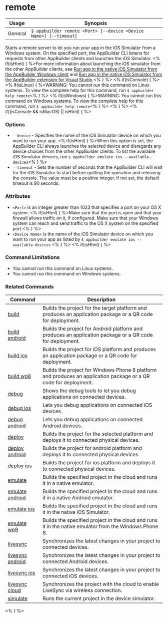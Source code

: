 remote
==========

Usage | Synopsis
------|-------
General | `$ appbuilder remote <Port> [--device <Device Name>] [--timeout]`

Starts a remote server to let you run your app in the iOS Simulator from a Windows system. On the specified port, the AppBuilder CLI listens for requests from other AppBuilder clients and launches the iOS Simulator. <% if(isHtml) { %>For more information about launching the iOS simulator from the other AppBuilder clients, see [Run app in the native iOS Simulator from the AppBuilder Windows client](http://docs.telerik.com/platform/appbuilder/testing-your-app/running-in-emulators/ios-emulator#run-app-in-the-native-ios-simulator-from-the-appbuilder-windows-client) and [Run app in the native iOS Simulator from the AppBuilder extension for Visual Studio](http://docs.telerik.com/platform/appbuilder/testing-your-app/running-in-emulators/ios-emulator#run-app-in-the-native-ios-simulator-from-the-appbuilder-extension-for-visual-studio).<% } %>
<% if(isConsole) { %>
<% if(isLinux) { %>WARNING: You cannot run this command on Linux systems. To view the complete help for this command, run `$ appbuilder help remote`<% } %>
<% if(isWindows) { %>WARNING: You cannot run this command on Windows systems. To view the complete help for this command, run `$ appbuilder help remote`<% } %>
<% } %>
<% if((isConsole && isMacOS) || isHtml) { %>
### Options
* `--device` - Specifies the name of the iOS Simulator device on which you want to run your app. <% if(isHtml) { %>When this option is set, the AppBuilder CLI always launches the selected device and disregards any device choices from the other AppBuilder clients.  To list the available iOS Simulator devices, run `$ appbuilder emulate ios --available-devices`<% } %>
* `--timeout` - Sets the number of seconds that the AppBuilder CLI will wait for the iOS Simulator to start before quitting the operation and releasing the console. The value must be a positive integer. If not set, the default timeout is 90 seconds.

### Attributes
* `<Port>` is an integer greater than 1023 that specifies a port on your OS X system. <% if(isHtml) { %>Make sure that the port is open and that your firewall allows traffic on it, if configured. Make sure that your Windows system can reach and send traffic to the OS X system on the specified port.<% } %>
* `<Device Name>` is the name of the iOS Simulator device on which you want to run your app as listed by `$ appbuilder emulate ios --available-devices`
<% } %>
<% if(isHtml) { %>
### Command Limitations

* You cannot run this command on Linux systems.
* You cannot run this command on Windows systems.

### Related Commands

Command | Description
----------|----------
[build](build.html) | Builds the project for the target platform and produces an application package or a QR code for deployment.
[build android](build-android.html) | Builds the project for Android platform and produces an application package or a QR code for deployment.
[build ios](build-ios.html) | Builds the project for iOS platform and produces an application package or a QR code for deployment.
[build wp8](build-wp8.html) | Builds the project for Windows Phone 8 platform and produces an application package or a QR code for deployment.
[debug](debug.html) | Shows the debug tools to let you debug applications on connected devices.
[debug ios](debug-ios.html) | Lets you debug applications on connected iOS devices.
[debug android](debug-android.html) | Lets you debug applications on connected Android devices.
[deploy](deploy.html) | Builds the project for the selected platform and deploys it to connected physical devices.
[deploy android](deploy-android.html) | Builds the project for android platform and deploys it to connected physical devices.
[deploy ios](deploy-ios.html) | Builds the project for ios platform and deploys it to connected physical devices.
[emulate](emulate.html) | Builds the specified project in the cloud and runs it in a native emulator.
[emulate android](emulate-android.html) | Builds the specified project in the cloud and runs it in a native Android emulator.
[emulate ios](emulate-ios.html) | Builds the specified project in the cloud and runs it in the native iOS Simulator.
[emulate wp8](emulate-wp8.html) | Builds the specified project in the cloud and runs it in the native emulator from the Windows Phone 8.
[livesync](livesync.html) | Synchronizes the latest changes in your project to connected devices.
[livesync android](livesync-android.html) | Synchronizes the latest changes in your project to connected Android devices.
[livesync ios](livesync-ios.html) | Synchronizes the latest changes in your project to connected iOS devices.
[livesync cloud](livesync-cloud.html) | Synchronizes the project with the cloud to enable LiveSync via wireless connection.
[simulate](simulate.html) | Runs the current project in the device simulator.
<% } %>

